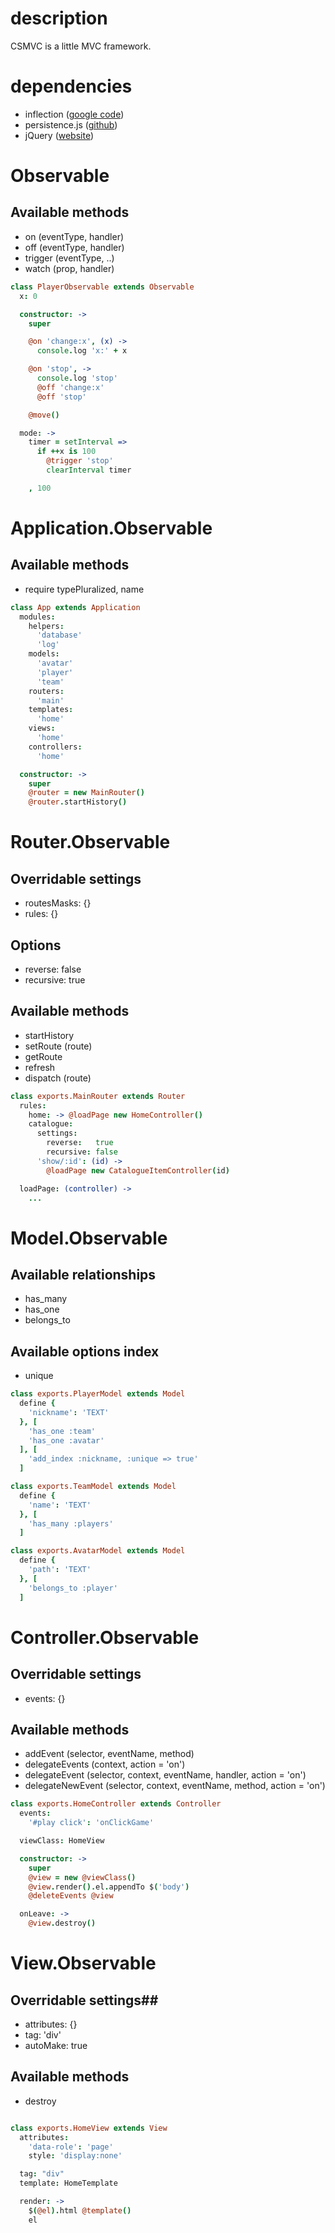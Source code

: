 # description #

CSMVC is a little MVC framework.

# dependencies #

* inflection ([google code](http://code.google.com/p/inflection-js/]))
* persistence.js ([github](https://github.com/zefhemel/persistencejs]))
* jQuery ([website](http://jquery.com/]))

# Observable #

## Available methods ##
* on (eventType, handler)
* off (eventType, handler)
* trigger (eventType, ..)
* watch (prop, handler)

```coffeescript
class PlayerObservable extends Observable
  x: 0

  constructor: ->
    super

    @on 'change:x', (x) ->
      console.log 'x:' + x

    @on 'stop', ->
      console.log 'stop'
      @off 'change:x'
      @off 'stop'

    @move()

  mode: ->
    timer = setInterval =>
      if ++x is 100
        @trigger 'stop'
        clearInterval timer

    , 100

```

# Application.Observable #

## Available methods ##
* require typePluralized, name

```coffeescript
class App extends Application
  modules:
    helpers:
      'database'
      'log'
    models:
      'avatar'
      'player'
      'team'
    routers:
      'main'
    templates:
      'home'
    views:
      'home'
    controllers:
      'home'

  constructor: ->
    super
    @router = new MainRouter()
    @router.startHistory()

```

# Router.Observable #

## Overridable settings ##
* routesMasks: {}
* rules: {}

## Options ##
* reverse: false
* recursive: true

## Available methods ##
* startHistory
* setRoute (route)
* getRoute
* refresh
* dispatch (route)

```coffeescript
class exports.MainRouter extends Router
  rules:
    home: -> @loadPage new HomeController()
    catalogue:
      settings:
        reverse:   true
        recursive: false
      'show/:id': (id) ->
        @loadPage new CatalogueItemController(id)

  loadPage: (controller) ->
    ...
```

# Model.Observable #

## Available relationships ##
* has_many
* has_one
* belongs_to

## Available options index ##
* unique

```coffeescript
class exports.PlayerModel extends Model
  define {
    'nickname': 'TEXT'
  }, [
    'has_one :team'
    'has_one :avatar'
  ], [
    'add_index :nickname, :unique => true'
  ]

class exports.TeamModel extends Model
  define {
    'name': 'TEXT'
  }, [
    'has_many :players'
  ]

class exports.AvatarModel extends Model
  define {
    'path': 'TEXT'
  }, [
    'belongs_to :player'
  ]
```

# Controller.Observable #

## Overridable settings ##
* events: {}

## Available methods ##
* addEvent (selector, eventName, method)
* delegateEvents (context, action = 'on')
* delegateEvent (selector, context, eventName, handler, action = 'on')
* delegateNewEvent (selector, context, eventName, method, action = 'on')

```coffeescript
class exports.HomeController extends Controller
  events:
    '#play click': 'onClickGame'

  viewClass: HomeView

  constructor: ->
    super
    @view = new @viewClass()
    @view.render().el.appendTo $('body')
    @deleteEvents @view

  onLeave: ->
    @view.destroy()
```

# View.Observable #

## Overridable settings##
* attributes: {}
* tag: 'div'
* autoMake: true

## Available methods ##
* destroy

```coffeescript

class exports.HomeView extends View
  attributes:
    'data-role': 'page'
    style: 'display:none'

  tag: "div"
  template: HomeTemplate

  render: ->
    $(@el).html @template()
    el

```

